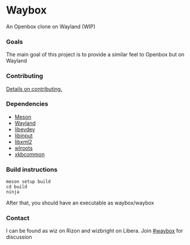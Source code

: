 # Waybox
An Openbox clone on Wayland (WIP)

### Goals
The main goal of this project is to provide a similar feel to Openbox but on Wayland

### Contributing

[Details on
contributing.](https://github.com/wizbright/waybox/blob/master/CONTRIBUTING.md)

### Dependencies

* [Meson](https://mesonbuild.com/)
* [Wayland](https://wayland.freedesktop.org/)
* [libevdev](https://www.freedesktop.org/wiki/Software/libevdev/)
* [libinput](http://www.freedesktop.org/wiki/Software/libinput)
* [libxml2](http://xmlsoft.org/)
* [wlroots](https://gitlab.freedesktop.org/wlroots/wlroots/)
* [xkbcommon](https://xkbcommon.org/)

### Build instructions

```
meson setup build
cd build
ninja
```

After that, you should have an executable as waybox/waybox

### Contact
I can be found as wiz on Rizon and wizbright on Libera. 
Join [#waybox](https://libera.chat/guides/connect) for discussion
